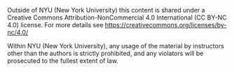 Outside of NYU (New York University) this content is shared under a Creative Commons Attribution-NonCommercial 4.0 International (CC BY-NC 4.0) license. For more details see https://creativecommons.org/licenses/by-nc/4.0/

Within NYU (New York University), any usage of the material by instructors other than the authors is strictly prohibited, and any violators will be prosecuted to the fullest extent of law.